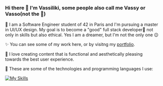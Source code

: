 ### Hi there 👋 I'm Vassiliki, some people also call me Vassy or Vasso(not the 🥛)

🌈 I am a Software Engineer student of 42 in Paris and I'm pursuing a master in UI/UX design. My goal is to become a "good" full stack developer🥞 not only in skills but also ethical. Yes I am a dreamer, but I'm not the only one 😉

✨ You can see some of my work here, or by visitng my [portfolio](https://vdor.me).

🎨 I love creating content that is functional and aesthetically pleasing towards the best user experience.

🔧 These are some of the technologies and programming languages I use:  

[![My Skills](https://skillicons.dev/icons?i=html,css,js,bootstrap,figma,git,github,c,python,vscode,xd)](https://skillicons.dev)
